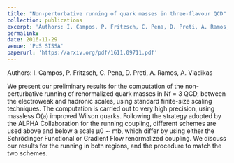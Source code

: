 ```yaml
---
title: "Non-perturbative running of quark masses in three-flavour QCD"
collection: publications
excerpt: 'Authors: I. Campos, P. Fritzsch, C. Pena, D. Preti, A. Ramos, A. Vladikas'
permalink: 
date: 2016-11-29
venue: 'PoS SISSA'
paperurl: 'https://arxiv.org/pdf/1611.09711.pdf'
---
```

Authors: I. Campos, P. Fritzsch, C. Pena, D. Preti, A. Ramos, A. Vladikas

We present our preliminary results for the computation of the non-perturbative running of renormalized quark masses in Nf = 3 QCD, between the electroweak and hadronic scales, using standard finite-size scaling techniques. The computation is carried out to very high precision, using
massless O(a) improved Wilson quarks. Following the strategy adopted by the ALPHA Collaboration for the running coupling, different schemes are used above and below a scale µ0 ∼ mb,
which differ by using either the Schrödinger Functional or Gradient Flow renormalized coupling. We discuss our results for the running in both regions, and the procedure to match the
two schemes.
